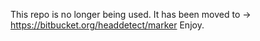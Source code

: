 This repo is no longer being used.
It has been moved to -> https://bitbucket.org/headdetect/marker
Enjoy.
